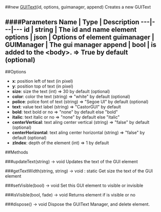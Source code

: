 ##new [GUIText](#)(id, options, guimanager, append)
Creates a new GUIText

####Parameters
Name | Type | Description
---|---|---
**id** | string | The id and name element
**options** | json | Options of element
**guimanager** | GUIManager | The gui manager
**append** | bool | is added to the &lt;body&gt;. =&gt; True by default (optional)
---

##Options

* **x**: position left of text (in pixel)
* **y**: position top of text (in pixel)
* **size**: size the text (int) =&gt; 30 by default (optional)
* **color**: color the text (string) =&gt; "white" by default (optional)
* **police**: police font of text (string) =&gt; "Segoe UI" by default (optional) 
* **text**: value text label (string) =&gt; "CastorGUI" by default
* **bold**: text bold or no =&gt; "none" by default else "bold"
* **italic**: text italic or no =&gt; "none" by default else "italic"
* **centerVertical**: text aling center vertical (string) =&gt; "false" by default (optional) 
* **centerHorizontal**: text aling center horizontal (string) =&gt; "false" by default (optional) 
* **zIndex**: depth of the element (int) =&gt; 1 by default

##Methods

###updateText(string) → void
Updates the text of the GUI element

###getTextWidth(string, string) → void : static
Get size the text of the GUI element

###setVisible(bool) → void
Set this GUI element to visible or invisible

###isVisible(bool, fade) → void
Returns element if is visible or no

###dispose() → void
Dispose the GUIText Manager, and delete element.
